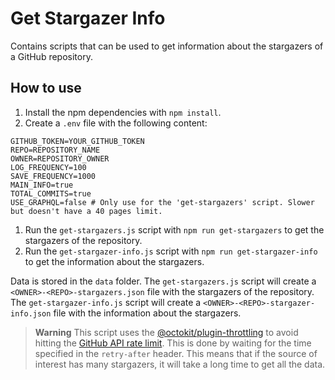 # Get Stargazer Info

Contains scripts that can be used to get information about the stargazers of a GitHub repository.

## How to use

1.  Install the npm dependencies with `npm install`.
2.  Create a `.env` file with the following content:

```env
GITHUB_TOKEN=YOUR_GITHUB_TOKEN
REPO=REPOSITORY_NAME
OWNER=REPOSITORY_OWNER
LOG_FREQUENCY=100
SAVE_FREQUENCY=1000
MAIN_INFO=true
TOTAL_COMMITS=true
USE_GRAPHQL=false # Only use for the 'get-stargazers' script. Slower but doesn't have a 40 pages limit.
```

1.  Run the `get-stargazers.js` script with `npm run get-stargazers` to get the stargazers of the repository.
2.  Run the `get-stargazer-info.js` script with `npm run get-stargazer-info` to get the information about the stargazers.

Data is stored in the `data` folder. The `get-stargazers.js` script will create a `<OWNER>-<REPO>-stargazers.json` file with the stargazers of the repository. The `get-stargazer-info.js` script will create a `<OWNER>-<REPO>-stargazer-info.json` file with the information about the stargazers.

> **Warning**
> This script uses the [@octokit/plugin-throttling](https://www.npmjs.com/package/@octokit/plugin-throttling) to avoid hitting the [GitHub API rate limit](https://docs.github.com/en/graphql/overview/resource-limitations). This is done by waiting for the time specified in the `retry-after` header. This means that if the source of interest has many stargazers, it will take a long time to get all the data.

